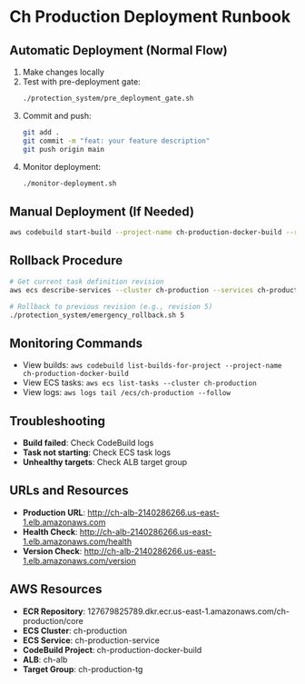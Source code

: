 # Ch Production Deployment Runbook

## Automatic Deployment (Normal Flow)
1. Make changes locally
2. Test with pre-deployment gate:
   ```bash
   ./protection_system/pre_deployment_gate.sh
   ```
3. Commit and push:
   ```bash
   git add .
   git commit -m "feat: your feature description"
   git push origin main
   ```
4. Monitor deployment:
   ```bash
   ./monitor-deployment.sh
   ```

## Manual Deployment (If Needed)
```bash
aws codebuild start-build --project-name ch-production-docker-build --region us-east-1
```

## Rollback Procedure
```bash
# Get current task definition revision
aws ecs describe-services --cluster ch-production --services ch-production-service --query 'services[0].taskDefinition'

# Rollback to previous revision (e.g., revision 5)
./protection_system/emergency_rollback.sh 5
```

## Monitoring Commands
- View builds: `aws codebuild list-builds-for-project --project-name ch-production-docker-build`
- View ECS tasks: `aws ecs list-tasks --cluster ch-production`
- View logs: `aws logs tail /ecs/ch-production --follow`

## Troubleshooting
- **Build failed**: Check CodeBuild logs
- **Task not starting**: Check ECS task logs
- **Unhealthy targets**: Check ALB target group

## URLs and Resources
- **Production URL**: http://ch-alb-2140286266.us-east-1.elb.amazonaws.com
- **Health Check**: http://ch-alb-2140286266.us-east-1.elb.amazonaws.com/health
- **Version Check**: http://ch-alb-2140286266.us-east-1.elb.amazonaws.com/version

## AWS Resources
- **ECR Repository**: 127679825789.dkr.ecr.us-east-1.amazonaws.com/ch-production/core
- **ECS Cluster**: ch-production
- **ECS Service**: ch-production-service
- **CodeBuild Project**: ch-production-docker-build
- **ALB**: ch-alb
- **Target Group**: ch-production-tg